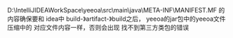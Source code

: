 D:\IntelliJIDEAWorkSpace\yeeoa\src\main\java\META-INF\MANIFEST.MF 的内容确保要和 idea中 build-》artifact-》build之后， yeeoa的jar包中的yeeoa文件压缩中的 对应文件内容一样，否则会出现 找不到第三方类包的错误